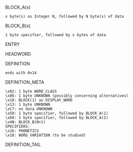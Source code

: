 BLOCK_A(x)
```
x byte(s) as Integer N, followed by N byte(s) of data
```

BLOCK_B(x)
```
1 byte specifier, followed by x bytes of data
```

ENTRY

HEADWORD

DEFINITION
```
ends with 0x14
```

DEFINITION_META
```
\x02: 1 byte WORD_CLASS
\x06: 1 byte UNKNOWN (possibly concerning alternatives)
\x18: BLOCK(1) as DISPLAY_WORD
\x13: 1 byte UNKNOWN
\xC7: no data UNKNOWN
\x50: 1 byte specifier, followed by BLOCK_A(1)
\x60: 1 byte specifier, followed by BLOCK_A(2)
\x4N: BLOCK_B(N+1)
SPECIFIERS:
\x1b: PHONETICS
\x18: WORD_VARIATION (to be studied)
```
DEFINITION_TAIL